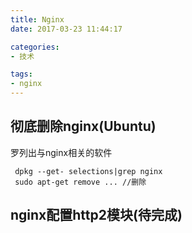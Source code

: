 ```yaml
---
title: Nginx
date: 2017-03-23 11:44:17

categories:
- 技术

tags:
- nginx
---
```


## 彻底删除nginx(Ubuntu)
罗列出与nginx相关的软件
```
 dpkg --get- selections|grep nginx
 sudo apt-get remove ... //删除
```

## nginx配置http2模块(待完成)
